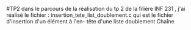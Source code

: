 #TP2 
dans le parcours de la réalisation du tp 2 de la filière INF 231 , j'ai réalisé le fichier : insertion_tete_list_doublement.c
qui est le fichier d'insertion d'un élément à l'en- tête d'une liste doublement Chaîne
